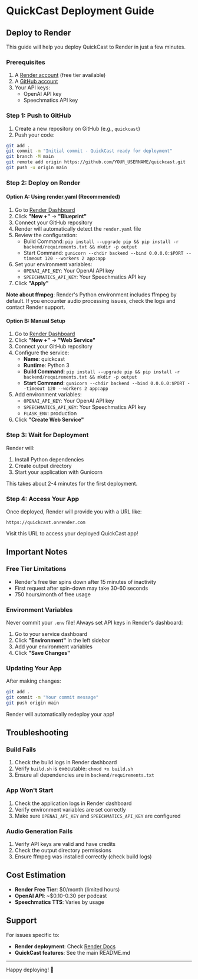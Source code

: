# QuickCast Deployment Guide

## Deploy to Render

This guide will help you deploy QuickCast to Render in just a few minutes.

### Prerequisites

1. A [Render account](https://render.com) (free tier available)
2. A [GitHub account](https://github.com)
3. Your API keys:
   - OpenAI API key
   - Speechmatics API key

### Step 1: Push to GitHub

1. Create a new repository on GitHub (e.g., `quickcast`)
2. Push your code:

```bash
git add .
git commit -m "Initial commit - QuickCast ready for deployment"
git branch -M main
git remote add origin https://github.com/YOUR_USERNAME/quickcast.git
git push -u origin main
```

### Step 2: Deploy on Render

#### Option A: Using render.yaml (Recommended)

1. Go to [Render Dashboard](https://dashboard.render.com)
2. Click **"New +"** → **"Blueprint"**
3. Connect your GitHub repository
4. Render will automatically detect the `render.yaml` file
5. Review the configuration:
   - Build Command: `pip install --upgrade pip && pip install -r backend/requirements.txt && mkdir -p output`
   - Start Command: `gunicorn --chdir backend --bind 0.0.0.0:$PORT --timeout 120 --workers 2 app:app`
6. Set your environment variables:
   - `OPENAI_API_KEY`: Your OpenAI API key
   - `SPEECHMATICS_API_KEY`: Your Speechmatics API key
7. Click **"Apply"**

**Note about ffmpeg**: Render's Python environment includes ffmpeg by default. If you encounter audio processing issues, check the logs and contact Render support.

#### Option B: Manual Setup

1. Go to [Render Dashboard](https://dashboard.render.com)
2. Click **"New +"** → **"Web Service"**
3. Connect your GitHub repository
4. Configure the service:
   - **Name**: quickcast
   - **Runtime**: Python 3
   - **Build Command**: `pip install --upgrade pip && pip install -r backend/requirements.txt && mkdir -p output`
   - **Start Command**: `gunicorn --chdir backend --bind 0.0.0.0:$PORT --timeout 120 --workers 2 app:app`
5. Add environment variables:
   - `OPENAI_API_KEY`: Your OpenAI API key
   - `SPEECHMATICS_API_KEY`: Your Speechmatics API key
   - `FLASK_ENV`: production
6. Click **"Create Web Service"**

### Step 3: Wait for Deployment

Render will:
1. Install Python dependencies
2. Create output directory
3. Start your application with Gunicorn

This takes about 2-4 minutes for the first deployment.

### Step 4: Access Your App

Once deployed, Render will provide you with a URL like:
```
https://quickcast.onrender.com
```

Visit this URL to access your deployed QuickCast app!

## Important Notes

### Free Tier Limitations

- Render's free tier spins down after 15 minutes of inactivity
- First request after spin-down may take 30-60 seconds
- 750 hours/month of free usage

### Environment Variables

Never commit your `.env` file! Always set API keys in Render's dashboard:
1. Go to your service dashboard
2. Click **"Environment"** in the left sidebar
3. Add your environment variables
4. Click **"Save Changes"**

### Updating Your App

After making changes:

```bash
git add .
git commit -m "Your commit message"
git push origin main
```

Render will automatically redeploy your app!

## Troubleshooting

### Build Fails

1. Check the build logs in Render dashboard
2. Verify `build.sh` is executable: `chmod +x build.sh`
3. Ensure all dependencies are in `backend/requirements.txt`

### App Won't Start

1. Check the application logs in Render dashboard
2. Verify environment variables are set correctly
3. Make sure `OPENAI_API_KEY` and `SPEECHMATICS_API_KEY` are configured

### Audio Generation Fails

1. Verify API keys are valid and have credits
2. Check the output directory permissions
3. Ensure ffmpeg was installed correctly (check build logs)

## Cost Estimation

- **Render Free Tier**: $0/month (limited hours)
- **OpenAI API**: ~$0.10-0.30 per podcast
- **Speechmatics TTS**: Varies by usage

## Support

For issues specific to:
- **Render deployment**: Check [Render Docs](https://render.com/docs)
- **QuickCast features**: See the main README.md

---

Happy deploying! 🚀
